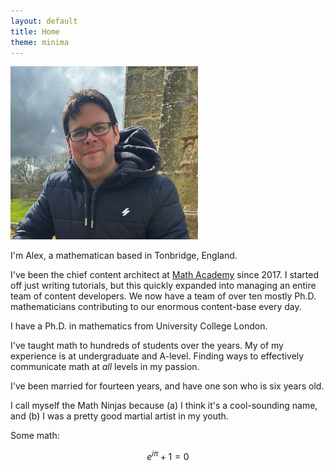 ```yaml
---
layout: default
title: Home
theme: minima
---
```


<img class="float-image-left" src="assets/images/profile.jpg" width = "300px">

I'm Alex, a mathematican based in Tonbridge, England. 

I've been the chief content architect at [Math Academy](/math-academy.html) since 2017. I started off just writing tutorials, but this quickly expanded into managing an entire team of content developers. We now have a team of over ten mostly Ph.D. mathematicians contributing to our enormous content-base every day.  

I have a Ph.D. in mathematics from University College London. 

I've taught math to hundreds of students over the years. My of my experience is at undergraduate and A-level. Finding ways to effectively communicate math at *all* levels in my passion.

I've been married for fourteen years, and have one son who is six years old.  

I call myself the Math Ninjas because (a) I think it's a cool-sounding name, and (b) I was a pretty good martial artist in my youth.

Some math:

$$
e^{i\pi} + 1 = 0
$$